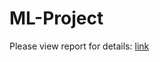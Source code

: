 # ML-Project 

Please view report for details: [link](https://github.com/cianjinks/ML-Project/blob/master/Machine%20Learning%20-%20Group%2069%20-%20Project%20Report.pdf)
